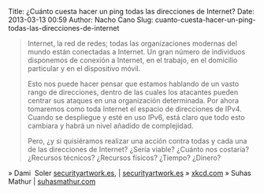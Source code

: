 Title: ¿Cuánto cuesta hacer un ping todas las direcciones de Internet?
Date: 2013-03-13 00:59
Author: Nacho Cano
Slug: cuanto-cuesta-hacer-un-ping-todas-las-direcciones-de-internet

> Internet, la red de redes; todas las organizaciones modernas del mundo
> están conectadas a Internet. Un gran número de individuos disponemos
> de conexión a Internet, en el trabajo, en el domicilio particular y en
> el dispositivo móvil.
>
> Esto nos puede hacer pensar que estamos hablando de un vasto rango de
> direcciones, dentro de las cuales los atacantes pueden centrar sus
> ataques en una organización determinada. Por ahora tomaremos como toda
> Internet el espacio de direcciones de IPv4. Cuando se despliegue y
> esté en uso IPv6, está claro que todo esto cambiara y habrá un nivel
> añadido de complejidad.
>
> Pero, ¿y si quisiéramos realizar una acción contra todas y cada una de
> las direcciones de Internet? ¿Sería viable? ¿Cuánto nos costaría?
> ¿Recursos técnicos? ¿Recursos físicos? ¿Tiempo? ¿Dinero?

» Dami  Soler [securityartwork.es][], | [securityartwork.es][1]
» [xkcd.com][]
» Suhas Mathur | [suhasmathur.com][]

  [securityartwork.es]: http://www.securityartwork.es/2013/01/21/cuanto-cuesta-hacer-un-ping-todas-las-direcciones-de-internet-12/
    "securityartwork.es"
  [1]: http://www.securityartwork.es/2013/02/07/resultado-de-un-ping-lanzado-a-todas-las-direcciones-de-internet/
    "1"
  [xkcd.com]: http://xkcd.com/195/
    "xkcd.com"
  [suhasmathur.com]: http://suhasmathur.com/2013/02/pinging-all-of-ipv4-space/
    "¿Cuánto cuesta hacer un ping todas las direcciones de Internet?"
